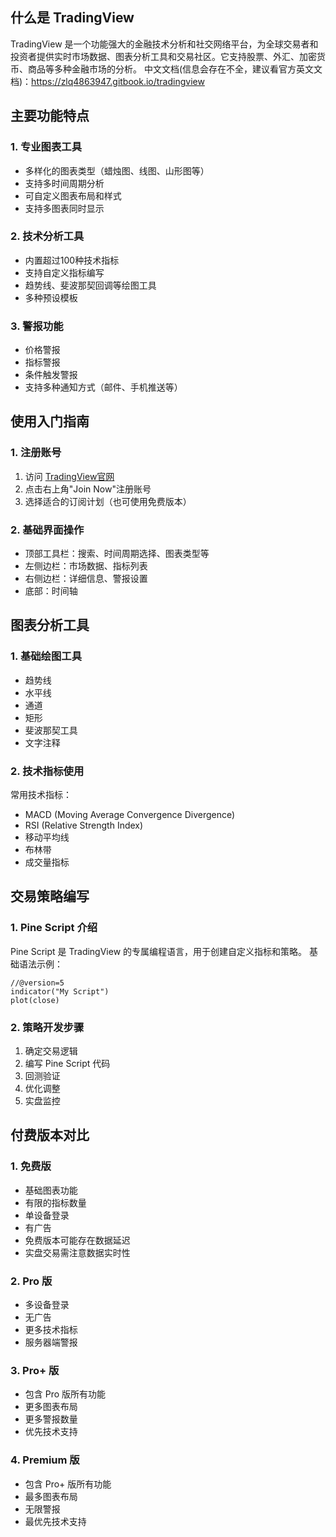 ## 什么是 TradingView
TradingView 是一个功能强大的金融技术分析和社交网络平台，为全球交易者和投资者提供实时市场数据、图表分析工具和交易社区。它支持股票、外汇、加密货币、商品等多种金融市场的分析。
中文文档(信息会存在不全，建议看官方英文文档)：https://zlq4863947.gitbook.io/tradingview 
## 主要功能特点
### 1. 专业图表工具
- 多样化的图表类型（蜡烛图、线图、山形图等）
- 支持多时间周期分析
- 可自定义图表布局和样式
- 支持多图表同时显示
### 2. 技术分析工具
- 内置超过100种技术指标
- 支持自定义指标编写
- 趋势线、斐波那契回调等绘图工具
- 多种预设模板
### 3. 警报功能
- 价格警报
- 指标警报
- 条件触发警报
- 支持多种通知方式（邮件、手机推送等）
## 使用入门指南
### 1. 注册账号
1. 访问 [TradingView官网](https://www.tradingview.com)
2. 点击右上角"Join Now"注册账号
3. 选择适合的订阅计划（也可使用免费版本）
### 2. 基础界面操作
- 顶部工具栏：搜索、时间周期选择、图表类型等
- 左侧边栏：市场数据、指标列表
- 右侧边栏：详细信息、警报设置
- 底部：时间轴
## 图表分析工具
### 1. 基础绘图工具
- 趋势线
- 水平线
- 通道
- 矩形
- 斐波那契工具
- 文字注释
### 2. 技术指标使用
常用技术指标：
- MACD (Moving Average Convergence Divergence)
- RSI (Relative Strength Index)
- 移动平均线
- 布林带
- 成交量指标
## 交易策略编写
### 1. Pine Script 介绍
Pine Script 是 TradingView 的专属编程语言，用于创建自定义指标和策略。
基础语法示例：
```
//@version=5
indicator("My Script")
plot(close)
```
### 2. 策略开发步骤
1. 确定交易逻辑
2. 编写 Pine Script 代码
3. 回测验证
4. 优化调整
5. 实盘监控

## 付费版本对比
### 1. 免费版
- 基础图表功能
- 有限的指标数量
- 单设备登录
- 有广告
- 免费版本可能存在数据延迟
- 实盘交易需注意数据实时性
### 2. Pro 版
- 多设备登录
- 无广告
- 更多技术指标
- 服务器端警报
### 3. Pro+ 版
- 包含 Pro 版所有功能
- 更多图表布局
- 更多警报数量
- 优先技术支持
### 4. Premium 版
- 包含 Pro+ 版所有功能
- 最多图表布局
- 无限警报
- 最优先技术支持
